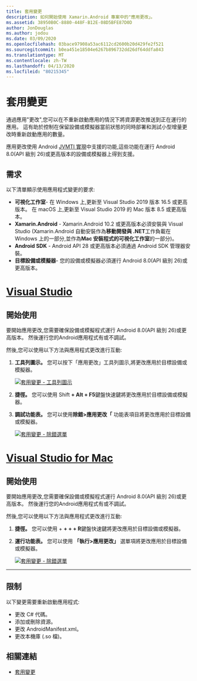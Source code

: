 ```yaml
---
title: 套用變更
description: 如何開始使用 Xamarin.Android 專案中的"應用更改」。
ms.assetid: 38950B0C-8880-448F-B12E-08D5BFE87D0D
author: JonDouglas
ms.author: jodou
ms.date: 03/09/2020
ms.openlocfilehash: 03bace97908a53ac6112cd2600b20d429fe2f521
ms.sourcegitcommit: b0ea451e18504e6267b896732dd26df64ddfa843
ms.translationtype: MT
ms.contentlocale: zh-TW
ms.lasthandoff: 04/13/2020
ms.locfileid: "80215345"
---
```

# <a name="apply-changes"></a>套用變更

通過應用"更改",您可以在不重新啟動應用的情況下將資源更改推送到正在運行的應用。 這有助於控制在保留設備或模擬器當前狀態的同時部署和測試小型增量更改時重新啟動應用的數量。

應用更改使用 Android [JVMTI 實現](https://docs.oracle.com/javase/8/docs/platform/jvmti/jvmti.html#bci)中支援的功能,這些功能在運行 Android 8.0(API 級別 26)或更高版本的設備或模擬器上得到支援。

## <a name="requirements"></a>需求

以下清單顯示使用應用程式變更的要求:

- **可視化工作室**- 在 Windows 上,更新至 Visual Studio 2019 版本 16.5 或更高版本。 在 macOS 上,更新至 Visual Studio 2019 的 Mac 版本 8.5 或更高版本。
- **Xamarin.Android** - Xamarin.Android 10.2 或更高版本必須安裝與 Visual Studio (Xamarin.Android 自動安裝作為**移動開發與 .NET**工作負載在 Windows 上的一部分,並作為**Mac 安裝程式的可視化工作室**的一部分)。
- **Android SDK** - Android API 28 或更高版本必須通過 Android SDK 管理器安裝。
- **目標設備或模擬器**- 您的設備或模擬器必須運行 Android 8.0(API 級別 26)或更高版本。

# <a name="visual-studio"></a>[Visual Studio](#tab/windows)

## <a name="get-started"></a>開始使用

要開始應用更改,您需要確保設備或模擬程式運行 Android 8.0(API 級別 26)或更高版本。 然後運行您的Android應用程式有或不調試。

然後,您可以使用以下方法與應用程式更改進行互動:

1. **工具列圖示。** 您可以按下「應用更改」工具列圖示,將更改應用於目標設備或模擬器。

    [![套用變更 - 工具列圖示](apply-changes-images/Apply-Changes-Toolbar.png)](apply-changes-images/Apply-Changes-Toolbar.png#lightbox)

2. **捷徑。** 您可以使用 Shift **+ Alt + F5**鍵盤快速鍵將更改應用於目標設備或模擬器。
3. **調試功能表。** 您可以使用**除錯>應用更改「** 功能表項目將更改應用於目標設備或模擬器。

    [![套用變更 - 除錯選單](apply-changes-images/Apply-Changes-Debug-Menu.png)](apply-changes-images/Apply-Changes-Debug-Menu.png#lightbox)

# <a name="visual-studio-for-mac"></a>[Visual Studio for Mac](#tab/macos)

## <a name="get-started"></a>開始使用

要開始應用更改,您需要確保設備或模擬程式運行 Android 8.0(API 級別 26)或更高版本。 然後運行您的Android應用程式有或不調試。

然後,您可以使用以下方法與應用程式更改進行互動:

1. **捷徑。** 您可以使用 + **+ + + R**鍵盤快速鍵將更改應用於目標設備或模擬器。
2. **運行功能表。** 您可以使用 **「執行>應用更改」** 選單項將更改應用於目標設備或模擬器。

    [![套用變更 - 除錯選單](apply-changes-images/Apply-Changes-Debug-Menu-Mac.png)](apply-changes-images/Apply-Changes-Debug-Menu-Mac.png#lightbox)

-----

## <a name="limitations"></a>限制

以下變更需要重新啟動應用程式:

- 更改 C# 代碼。
- 添加或刪除資源。
- 更改 AndroidManifest.xml。
- 更改本機庫 (.so 檔)。

## <a name="related-links"></a>相關連結

- [套用變更](https://developer.android.com/studio/run#apply-changes)
